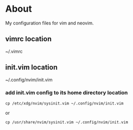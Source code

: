 # About
My configuration files for vim and neovim.

## vimrc location
~/.vimrc

## init.vim location
~/.config/nvim/init.vim

### add init.vim config to its home directory location
```
cp /etc/xdg/nvim/sysinit.vim ~/.config/nvim/init.vim
```
or

```
cp /usr/share/nvim/sysinit.vim ~/.config/nvim/init.vim
```
